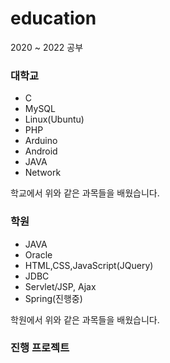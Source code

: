 # education
2020 ~ 2022 공부


### 대학교
- C
- MySQL
- Linux(Ubuntu)
- PHP
- Arduino
- Android
- JAVA
- Network

학교에서 위와 같은 과목들을 배웠습니다.

### 학원
- JAVA
- Oracle
- HTML,CSS,JavaScript(JQuery)
- JDBC
- Servlet/JSP, Ajax
- Spring(진행중)

학원에서 위와 같은 과목들을 배웠습니다.

### 진행 프로젝트
